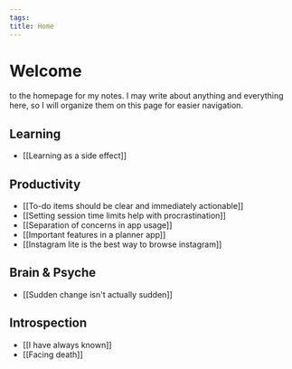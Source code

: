 ```yaml
---
tags: 
title: Home
---
```

# Welcome 
to the homepage for my notes. I may write about anything and everything here, so I will organize them on this page for easier navigation.
## Learning
- [[Learning as a side effect]]
## Productivity
- [[To-do items should be clear and immediately actionable]]
- [[Setting session time limits help with procrastination]]
- [[Separation of concerns in app usage]]
- [[Important features in a planner app]]
- [[Instagram lite is the best way to browse instagram]]
## Brain & Psyche
- [[Sudden change isn't actually sudden]]
## Introspection
- [[I have always known]]
- [[Facing death]]
